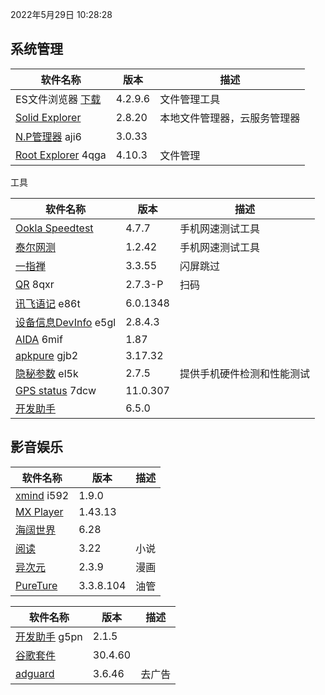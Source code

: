 2022年5月29日 10:28:28

## 系统管理

| 软件名称                                                     | 版本    | 描述                         |
| ------------------------------------------------------------ | ------- | ---------------------------- |
| ES文件浏览器 [下载](https://pan.lanzoux.com/b0f1d7s2h)       | 4.2.9.6 | 文件管理工具                 |
| [Solid Explorer](https://pan.lanzoux.com/b0f19gdfa)          | 2.8.20  | 本地文件管理器，云服务管理器 |
| [N.P管理器](https://pan.lanzoux.com/b06m0cevg?pwd=aji6)  aji6 | 3.0.33  |                              |
| [Root Explorer](https://pan.lanzoux.com/b06ll1dfi?pwd=4qga)  4qga | 4.10.3  | 文件管理                     |



工具

| 软件名称                                                     | 版本     | 描述                       |
| ------------------------------------------------------------ | -------- | -------------------------- |
| [Ookla Speedtest](https://pan.lanzoux.com/b0f19i6af)         | 4.7.7    | 手机网速测试工具           |
| [泰尔网测](https://www.coolapk.com/apk/com.knowyou.perception) | 1.2.42   | 手机网速测试工具           |
| [一指禅](https://estar.lanzoux.com/11o#)                     | 3.3.55   | 闪屏跳过                   |
| [QR](https://www.lanzoux.com/b06lnskqf?pwd=8qxr)  8qxr       | 2.7\.3-P | 扫码                       |
| [讯飞语记](https://pan.lanzoux.com/b06llc0sj?pwd=e86t) e86t  | 6.0.1348 |                            |
| [设备信息DevInfo](https://pan.lanzoux.com/b06mcp2le?pwd=e5gl)  e5gl | 2.8.4.3  |                            |
| [AIDA](https://www.lanzoux.com/b06lo9kqh?pwd=6mif)  6mif     | 1.87     |                            |
| [apkpure](https://www.lanzoux.com/b06ljuo9a?pwd=gjb2)  gjb2  | 3.17.32  |                            |
| [隐秘参数](https://myqqjd.lanzoux.com/b06mhavbi?pwd=el5k)  el5k | 2.7.5    | 提供手机硬件检测和性能测试 |
| [GPS status](https://myqqjd.lanzoux.com/b06ltxx5i?pwd=7dcw)  7dcw | 11.0.307 |                            |
| [开发助手](https://pan.lanzoux.com/b06lmdxmd)                | 6.5.0    |                            |



## 影音娱乐

| 软件名称                                                   | 版本      | 描述 |
| ---------------------------------------------------------- | --------- | ---- |
| [xmind](https://pan.lanzoux.com/b06lkjpah?pwd=i592)   i592 | 1.9.0     |      |
| [MX Player](https://pan.lanzoux.com/b0f19eo3c#666666)      | 1.43.13   |      |
| [海阔世界](https://haikuo.lanzoui.com/u/GoldRiver)         | 6.28      |      |
| [阅读](https://www.coolapk.com/apk/256030)                 | 3.22      | 小说 |
| [异次元](https://www.lanzoui.com/b595600)                  | 2.3.9     | 漫画 |
| [PureTure](https://pan.lanzoui.com/b0f2lkrab)              | 3.3.8.104 | 油管 |





| 软件名称                                                | 版本    | 描述   |
| ------------------------------------------------------- | ------- | ------ |
| [开发助手](https://pan.lanzoux.com/b06m5xvtc#g5pn) g5pn | 2.1.5   |        |
| [谷歌套件]( https://pan.lanzoui.com/b0f195fyf)          | 30.4.60 |        |
| [adguard](https://pan.lanzoui.com/b0f19420h)            | 3.6.46  | 去广告 |

